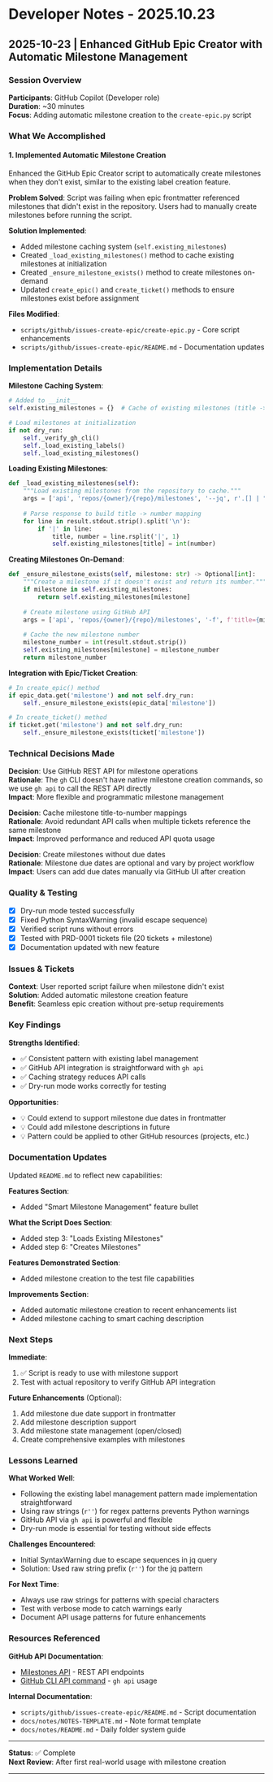 # Developer Notes - 2025.10.23

## 2025-10-23 | Enhanced GitHub Epic Creator with Automatic Milestone Management

### Session Overview
**Participants**: GitHub Copilot (Developer role)  
**Duration**: ~30 minutes  
**Focus**: Adding automatic milestone creation to the `create-epic.py` script

### What We Accomplished

#### 1. **Implemented Automatic Milestone Creation**

Enhanced the GitHub Epic Creator script to automatically create milestones when they don't exist, similar to the existing label creation feature.

**Problem Solved**: Script was failing when epic frontmatter referenced milestones that didn't exist in the repository. Users had to manually create milestones before running the script.

**Solution Implemented**:
- Added milestone caching system (`self.existing_milestones`)
- Created `_load_existing_milestones()` method to cache existing milestones at initialization
- Created `_ensure_milestone_exists()` method to create milestones on-demand
- Updated `create_epic()` and `create_ticket()` methods to ensure milestones exist before assignment

**Files Modified**:
- `scripts/github/issues-create-epic/create-epic.py` - Core script enhancements
- `scripts/github/issues-create-epic/README.md` - Documentation updates

### Implementation Details

**Milestone Caching System**:
```python
# Added to __init__
self.existing_milestones = {}  # Cache of existing milestones (title -> number)

# Load milestones at initialization
if not dry_run:
    self._verify_gh_cli()
    self._load_existing_labels()
    self._load_existing_milestones()
```

**Loading Existing Milestones**:
```python
def _load_existing_milestones(self):
    """Load existing milestones from the repository to cache."""
    args = ['api', 'repos/{owner}/{repo}/milestones', '--jq', r'.[] | "\(.title)|\(.number)"']
    
    # Parse response to build title -> number mapping
    for line in result.stdout.strip().split('\n'):
        if '|' in line:
            title, number = line.rsplit('|', 1)
            self.existing_milestones[title] = int(number)
```

**Creating Milestones On-Demand**:
```python
def _ensure_milestone_exists(self, milestone: str) -> Optional[int]:
    """Create a milestone if it doesn't exist and return its number."""
    if milestone in self.existing_milestones:
        return self.existing_milestones[milestone]
    
    # Create milestone using GitHub API
    args = ['api', 'repos/{owner}/{repo}/milestones', '-f', f'title={milestone}', '--jq', '.number']
    
    # Cache the new milestone number
    milestone_number = int(result.stdout.strip())
    self.existing_milestones[milestone] = milestone_number
    return milestone_number
```

**Integration with Epic/Ticket Creation**:
```python
# In create_epic() method
if epic_data.get('milestone') and not self.dry_run:
    self._ensure_milestone_exists(epic_data['milestone'])

# In create_ticket() method
if ticket.get('milestone') and not self.dry_run:
    self._ensure_milestone_exists(ticket['milestone'])
```

### Technical Decisions Made

**Decision**: Use GitHub REST API for milestone operations  
**Rationale**: The `gh` CLI doesn't have native milestone creation commands, so we use `gh api` to call the REST API directly  
**Impact**: More flexible and programmatic milestone management

**Decision**: Cache milestone title-to-number mappings  
**Rationale**: Avoid redundant API calls when multiple tickets reference the same milestone  
**Impact**: Improved performance and reduced API quota usage

**Decision**: Create milestones without due dates  
**Rationale**: Milestone due dates are optional and vary by project workflow  
**Impact**: Users can add due dates manually via GitHub UI after creation

### Quality & Testing

- [x] Dry-run mode tested successfully
- [x] Fixed Python SyntaxWarning (invalid escape sequence)
- [x] Verified script runs without errors
- [x] Tested with PRD-0001 tickets file (20 tickets + milestone)
- [x] Documentation updated with new feature

### Issues & Tickets

**Context**: User reported script failure when milestone didn't exist  
**Solution**: Added automatic milestone creation feature  
**Benefit**: Seamless epic creation without pre-setup requirements

### Key Findings

**Strengths Identified**:
- ✅ Consistent pattern with existing label management
- ✅ GitHub API integration is straightforward with `gh api`
- ✅ Caching strategy reduces API calls
- ✅ Dry-run mode works correctly for testing

**Opportunities**:
- 💡 Could extend to support milestone due dates in frontmatter
- 💡 Could add milestone descriptions in future
- 💡 Pattern could be applied to other GitHub resources (projects, etc.)

### Documentation Updates

Updated `README.md` to reflect new capabilities:

**Features Section**:
- Added "Smart Milestone Management" feature bullet

**What the Script Does Section**:
- Added step 3: "Loads Existing Milestones"
- Added step 6: "Creates Milestones"

**Features Demonstrated Section**:
- Added milestone creation to the test file capabilities

**Improvements Section**:
- Added automatic milestone creation to recent enhancements list
- Added milestone caching to smart caching description

### Next Steps

**Immediate**:
1. ✅ Script is ready to use with milestone support
2. Test with actual repository to verify GitHub API integration

**Future Enhancements** (Optional):
1. Add milestone due date support in frontmatter
2. Add milestone description support
3. Add milestone state management (open/closed)
4. Create comprehensive examples with milestones

### Lessons Learned

**What Worked Well**:
- Following the existing label management pattern made implementation straightforward
- Using raw strings (`r''`) for regex patterns prevents Python warnings
- GitHub API via `gh api` is powerful and flexible
- Dry-run mode is essential for testing without side effects

**Challenges Encountered**:
- Initial SyntaxWarning due to escape sequences in jq query
- Solution: Used raw string prefix (`r''`) for the jq pattern

**For Next Time**:
- Always use raw strings for patterns with special characters
- Test with verbose mode to catch warnings early
- Document API usage patterns for future enhancements

### Resources Referenced

**GitHub API Documentation**:
- [Milestones API](https://docs.github.com/en/rest/issues/milestones) - REST API endpoints
- [GitHub CLI API command](https://cli.github.com/manual/gh_api) - `gh api` usage

**Internal Documentation**:
- `scripts/github/issues-create-epic/README.md` - Script documentation
- `docs/notes/NOTES-TEMPLATE.md` - Note format template
- `docs/notes/README.md` - Daily folder system guide

---

**Status**: ✅ Complete  
**Next Review**: After first real-world usage with milestone creation

---
